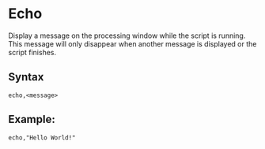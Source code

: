 # Echo #

Display a message on the processing window while the script is running. This message will only disappear when another message is displayed or the script finishes.

## Syntax ##
```
echo,<message> 
```

## Example: ##
```
echo,"Hello World!" 
```